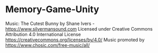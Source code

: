 # Memory-Game-Unity
Music: The Cutest Bunny by Shane Ivers - https://www.silvermansound.com
Licensed under Creative Commons Attribution 4.0 International License
https://creativecommons.org/licenses/by/4.0/
Music promoted by https://www.chosic.com/free-music/all/ 